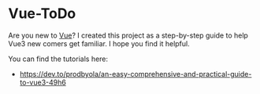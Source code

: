 # Vue-ToDo

Are you new to [Vue](https://vuejs.org)? I created this project as a step-by-step guide to help Vue3 new comers get familiar. I hope you find it helpful.

You can find the tutorials here:

- https://dev.to/prodbyola/an-easy-comprehensive-and-practical-guide-to-vue3-49h6

